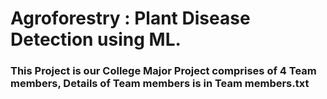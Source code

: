 # Agroforestry : Plant Disease Detection using ML.
<h3>This Project is our College Major Project comprises of 4 Team members, Details of Team members is in Team members.txt</h3>

